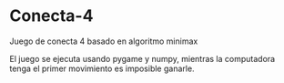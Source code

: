 # Conecta-4
Juego de conecta 4 basado en algoritmo minimax

El juego se ejecuta usando pygame y numpy, mientras la computadora tenga el primer movimiento es imposible ganarle.
